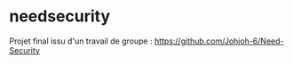 # needsecurity

Projet final issu d'un travail de groupe : https://github.com/Johjoh-6/Need-Security
